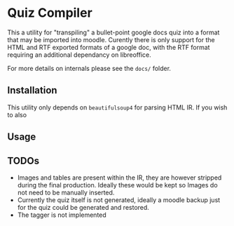 # Quiz Compiler

This a utility for "transpiling" a bullet-point google docs quiz into a format that may be imported into moodle.
Curently there is only support for the HTML and RTF exported formats of a google doc, with the RTF format
requiring an additional dependancy on libreoffice.

For more details on internals please see the `docs/` folder.

## Installation
This utility only depends on `beautifulsoup4` for parsing HTML IR. If you wish to also 

## Usage

## TODOs
 - Images and tables are present within the IR, they are however stripped during the final production. Ideally these would be kept so Images do not need to be manually inserted.
 - Currently the quiz itself is not generated, ideally a moodle backup just for the quiz could be generated and restored.
 - The tagger is not implemented
